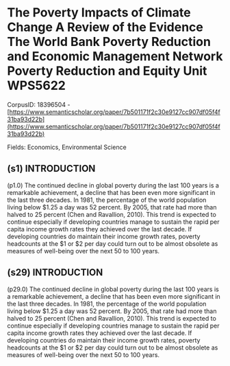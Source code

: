 # The Poverty Impacts of Climate Change A Review of the Evidence The World Bank Poverty Reduction and Economic Management Network Poverty Reduction and Equity Unit WPS5622

CorpusID: 18396504 - [https://www.semanticscholar.org/paper/7b501171f2c30e9127cc907df05f4f31ba93d22b](https://www.semanticscholar.org/paper/7b501171f2c30e9127cc907df05f4f31ba93d22b)

Fields: Economics, Environmental Science

## (s1) INTRODUCTION
(p1.0) The continued decline in global poverty during the last 100 years is a remarkable achievement, a decline that has been even more significant in the last three decades. In 1981, the percentage of the world population living below $1.25 a day was 52 percent. By 2005, that rate had more than halved to 25 percent (Chen and Ravallion, 2010). This trend is expected to continue especially if developing countries manage to sustain the rapid per capita income growth rates they achieved over the last decade. If developing countries do maintain their income growth rates, poverty headcounts at the $1 or $2 per day could turn out to be almost obsolete as measures of well-being over the next 50 to 100 years.
## (s29) INTRODUCTION
(p29.0) The continued decline in global poverty during the last 100 years is a remarkable achievement, a decline that has been even more significant in the last three decades. In 1981, the percentage of the world population living below $1.25 a day was 52 percent. By 2005, that rate had more than halved to 25 percent (Chen and Ravallion, 2010). This trend is expected to continue especially if developing countries manage to sustain the rapid per capita income growth rates they achieved over the last decade. If developing countries do maintain their income growth rates, poverty headcounts at the $1 or $2 per day could turn out to be almost obsolete as measures of well-being over the next 50 to 100 years.

